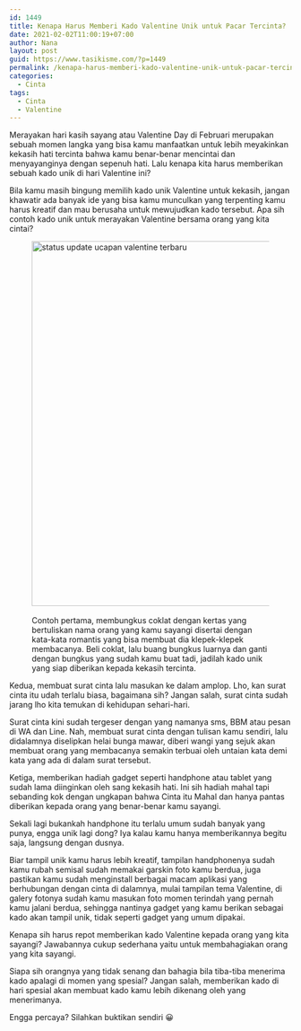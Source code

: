 ```yaml
---
id: 1449
title: Kenapa Harus Memberi Kado Valentine Unik untuk Pacar Tercinta?
date: 2021-02-02T11:00:19+07:00
author: Nana
layout: post
guid: https://www.tasikisme.com/?p=1449
permalink: /kenapa-harus-memberi-kado-valentine-unik-untuk-pacar-tercinta/
categories:
  - Cinta
tags:
  - Cinta
  - Valentine
---
```

Merayakan hari kasih sayang atau Valentine Day di Februari merupakan sebuah momen langka yang bisa kamu manfaatkan untuk lebih meyakinkan kekasih hati tercinta bahwa kamu benar-benar mencintai dan menyayanginya dengan sepenuh hati. Lalu kenapa kita harus memberikan sebuah kado unik di hari Valentine ini?

Bila kamu masih bingung memilih kado unik Valentine untuk kekasih, jangan khawatir ada banyak ide yang bisa kamu munculkan yang terpenting kamu harus kreatif dan mau berusaha untuk mewujudkan kado tersebut. Apa sih contoh kado unik untuk merayakan Valentine bersama orang yang kita cintai?

<div class="wp-block-image">
  <figure class="aligncenter size-large"><img loading="lazy" class="wp-image-1450 aligncenter" src="https://www.tasikisme.com/wp-content/uploads/2021/02/cinta2.png" alt="status update ucapan valentine terbaru" width="650" height="650" srcset="https://www.tasikisme.com/wp-content/uploads/2021/02/cinta2.png 650w, https://www.tasikisme.com/wp-content/uploads/2021/02/cinta2-300x300.png 300w, https://www.tasikisme.com/wp-content/uploads/2021/02/cinta2-150x150.png 150w, https://www.tasikisme.com/wp-content/uploads/2021/02/cinta2-585x585.png 585w" sizes="(max-width: 650px) 100vw, 650px" /> <figcaption><br />Contoh pertama, membungkus coklat dengan kertas yang bertuliskan nama orang yang kamu sayangi disertai dengan kata-kata romantis yang bisa membuat dia klepek-klepek membacanya. Beli coklat, lalu buang bungkus luarnya dan ganti dengan bungkus yang sudah kamu buat tadi, jadilah kado unik yang siap diberikan kepada kekasih tercinta.</figcaption> </figure>
</div>

Kedua, membuat surat cinta lalu masukan ke dalam amplop. Lho, kan surat cinta itu udah terlalu biasa, bagaimana sih? Jangan salah, surat cinta sudah jarang lho kita temukan di kehidupan sehari-hari.

Surat cinta kini sudah tergeser dengan yang namanya sms, BBM atau pesan di WA dan Line. Nah, membuat surat cinta dengan tulisan kamu sendiri, lalu didalamnya diselipkan helai bunga mawar, diberi wangi yang sejuk akan membuat orang yang membacanya semakin terbuai oleh untaian kata demi kata yang ada di dalam surat tersebut.

Ketiga, memberikan hadiah gadget seperti handphone atau tablet yang sudah lama diinginkan oleh sang kekasih hati. Ini sih hadiah mahal tapi sebanding kok dengan ungkapan bahwa Cinta itu Mahal dan hanya pantas diberikan kepada orang yang benar-benar kamu sayangi.

Sekali lagi bukankah handphone itu terlalu umum sudah banyak yang punya, engga unik lagi dong? Iya kalau kamu hanya memberikannya begitu saja, langsung dengan dusnya.

Biar tampil unik kamu harus lebih kreatif, tampilan handphonenya sudah kamu rubah semisal sudah memakai garskin foto kamu berdua, juga pastikan kamu sudah menginstall berbagai macam aplikasi yang berhubungan dengan cinta di dalamnya, mulai tampilan tema Valentine, di galery fotonya sudah kamu masukan foto momen terindah yang pernah kamu jalani berdua, sehingga nantinya gadget yang kamu berikan sebagai kado akan tampil unik, tidak seperti gadget yang umum dipakai.

Kenapa sih harus repot memberikan kado Valentine kepada orang yang kita sayangi? Jawabannya cukup sederhana yaitu untuk membahagiakan orang yang kita sayangi.

Siapa sih orangnya yang tidak senang dan bahagia bila tiba-tiba menerima kado apalagi di momen yang spesial? Jangan salah, memberikan kado di hari spesial akan membuat kado kamu lebih dikenang oleh yang menerimanya.

Engga percaya? Silahkan buktikan sendiri 😀